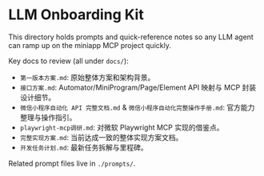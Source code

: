 # LLM Onboarding Kit

This directory holds prompts and quick-reference notes so any LLM agent can ramp up on the miniapp MCP project quickly.

Key docs to review (all under `docs/`):
- `第一版本方案.md`: 原始整体方案和架构背景。
- `接口方案.md`: Automator/MiniProgram/Page/Element API 映射与 MCP 封装设计细节。
- `微信小程序自动化 API 完整文档.md` & `微信小程序自动化完整操作手册.md`: 官方能力整理与操作指引。
- `playwright-mcp调研.md`: 对微软 Playwright MCP 实现的借鉴点。
- `完整实现方案.md`: 当前达成一致的整体实现方案文档。
- `开发任务计划.md`: 最新任务拆解与里程碑。

Related prompt files live in `./prompts/`.
